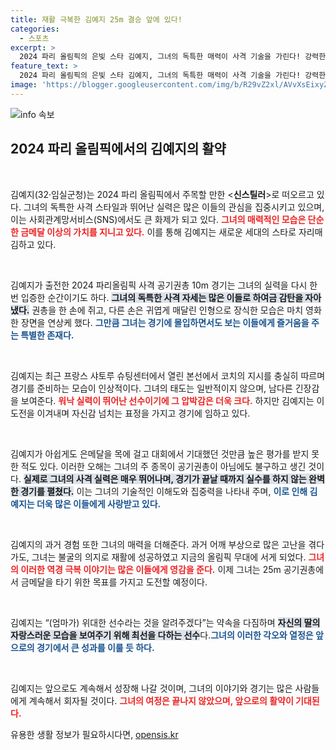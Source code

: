 ```yaml
---
title: 재활 극복한 김예지 25m 결승 앞에 있다!
categories:
  - 스포츠
excerpt: >
  2024 파리 올림픽의 은빛 스타 김예지, 그녀의 독특한 매력이 사격 기술을 가린다! 강력한 사수의 타이틀에 이어, 금메달을 향한 의지로 다시 한번 도전장을 내민다. 과연 그녀는 위대한 선수가 될 수 있을까?
feature_text: >
  2024 파리 올림픽의 은빛 스타 김예지, 그녀의 독특한 매력이 사격 기술을 가린다! 강력한 사수의 타이틀에 이어, 금메달을 향한 의지로 다시 한번 도전장을 내민다. 과연 그녀는 위대한 선수가 될 수 있을까?
image: 'https://blogger.googleusercontent.com/img/b/R29vZ2xl/AVvXsEixyZcFfHzMRdzZMjFBmAUKJYCLCGyLL1o632UiGVXcaFdKo_bkvkuCioo0uUKlGfBVcT3P84aROyZIXSBEx3Aw5nCQ3pTgDom1WDC4m8eifvWiAmWEEVb4x6G_l8C0QH225ldMjyaFvpxGEBGNO37VmDTDMHGhJPq73UglMfDca1-0aw/s1600/blogspot.png'
---
```


<p><img src="https://blogger.googleusercontent.com/img/b/R29vZ2xl/AVvXsEixyZcFfHzMRdzZMjFBmAUKJYCLCGyLL1o632UiGVXcaFdKo_bkvkuCioo0uUKlGfBVcT3P84aROyZIXSBEx3Aw5nCQ3pTgDom1WDC4m8eifvWiAmWEEVb4x6G_l8C0QH225ldMjyaFvpxGEBGNO37VmDTDMHGhJPq73UglMfDca1-0aw/s1600/blogspot.png" alt="info 속보" /></p>

<h2 data-ke-size="size26">2024 파리 올림픽에서의 김예지의 활약</h2>

<p data-ke-size="size16">&nbsp;</p>

<p>김예지(32·임실군청)는 2024 파리 올림픽에서 주목할 만한 &lt;<b>신스틸러</b>&gt;로 떠오르고 있다. 그녀의 독특한 사격 스타일과 뛰어난 실력은 많은 이들의 관심을 집중시키고 있으며, 이는 사회관계망서비스(SNS)에서도 큰 화제가 되고 있다. <b><span style="color: #ee2323;">그녀의 매력적인 모습은 단순한 금메달 이상의 가치를 지니고 있다.</span></b> 이를 통해 김예지는 새로운 세대의 스타로 자리매김하고 있다.</p>

<p data-ke-size="size16">&nbsp;</p>

<p>김예지가 출전한 2024 파리올림픽 사격 공기권총 10m 경기는 그녀의 실력을 다시 한번 입증한 순간이기도 하다. <b><span style="background-color: #21538527;">그녀의 독특한 사격 자세는 많은 이들로 하여금 감탄을 자아냈다.</span></b> 권총을 한 손에 쥐고, 다른 손은 귀엽게 매달린 인형으로 장식한 모습은 마치 영화 한 장면을 연상케 했다. <b><span style="color: #1a5490;">그만큼 그녀는 경기에 몰입하면서도 보는 이들에게 즐거움을 주는 특별한 존재다.</span></b></p>

<p data-ke-size="size16">&nbsp;</p>

<p>김예지는 최근 프랑스 샤토루 슈팅센터에서 열린 본선에서 코치의 지시를 충실히 따르며 경기를 준비하는 모습이 인상적이다. 그녀의 태도는 일반적이지 않으며, 남다른 긴장감을 보여준다. <b><span style="color: #ee2323;">워낙 실력이 뛰어난 선수이기에 그 압박감은 더욱 크다.</span></b> 하지만 김예지는 이 도전을 이겨내며 자신감 넘치는 표정을 가지고 경기에 임하고 있다.</p>

<p data-ke-size="size16">&nbsp;</p>

<p>김예지가 아쉽게도 은메달을 목에 걸고 대회에서 기대했던 것만큼 높은 평가를 받지 못한 적도 있다. 이러한 오해는 그녀의 주 종목이 공기권총이 아님에도 불구하고 생긴 것이다. <b><span style="background-color: #21538527;">실제로 그녀의 사격 실력은 매우 뛰어나며, 경기가 끝날 때까지 실수를 하지 않는 완벽한 경기를 펼쳤다.</span></b> 이는 그녀의 기술적인 이해도와 집중력을 나타내 주며, <b><span style="color: #1a5490;">이로 인해 김예지는 더욱 많은 이들에게 사랑받고 있다.</span></b></p>

<p data-ke-size="size16">&nbsp;</p>

<p>김예지의 과거 경험 또한 그녀의 매력을 더해준다. 과거 어깨 부상으로 많은 고난을 겪다가도, 그녀는 불굴의 의지로 재활에 성공하였고 지금의 올림픽 무대에 서게 되었다. <b><span style="color: #ee2323;">그녀의 이러한 역경 극복 이야기는 많은 이들에게 영감을 준다.</span></b> 이제 그녀는 25m 공기권총에서 금메달을 타기 위한 목표를 가지고 도전할 예정이다. </p>

<p data-ke-size="size16">&nbsp;</p>

<p>김예지는 “(엄마가) 위대한 선수라는 것을 알려주겠다”는 약속을 다짐하며 <b><span style="background-color: #21538527;">자신의 딸의 자랑스러운 모습을 보여주기 위해 최선을 다하는 선수</span></b>다.<b><span style="color: #1a5490;">그녀의 이러한 각오와 열정은 앞으로의 경기에서 큰 성과를 이룰 듯 하다.</span></b></p>

<p data-ke-size="size16">&nbsp;</p>

<p>김예지는 앞으로도 계속해서 성장해 나갈 것이며, 그녀의 이야기와 경기는 많은 사람들에게 계속해서 회자될 것이다. <b><span style="color: #ee2323;">그녀의 여정은 끝나지 않았으며, 앞으로의 활약이 기대된다.</span></b><iostream></p>
유용한 생활 정보가 필요하시다면, <a href="https://opensis.kr" rel="dofollow">opensis.kr</a>


